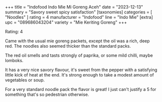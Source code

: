 +++
title = "Indofood Indo Mie Mi Goreng Aceh"
date = "2023-12-13"
summary = "Savory sweet spicy satisfaction"
[taxonomies]
categories = [ "Noodles" ]
rating = 4
manufacturer = "Indofood"
line = "Indo Mie"
[extra]
upc = "089686043204"
variety = "Mie Keriting Goreng"
+++

Rating: 4

Came with the usual mie goreng packets, except the oil was a rich, deep red.
The noodles also seemed thicker than the standard packs.

The red oil smells and tasts strongly of paprika, or some mild chilli, maybe lomboks.

It has a very nice savory flavour, it's sweet from the pepper with a satisfying little kick of heat at the end.
It's strong enough to take a modest amount of vegetables or soup.

For a very standard noodle pack the flavor is great!
I just can't justify a 5 for something that's so pedestrian otherwise.
